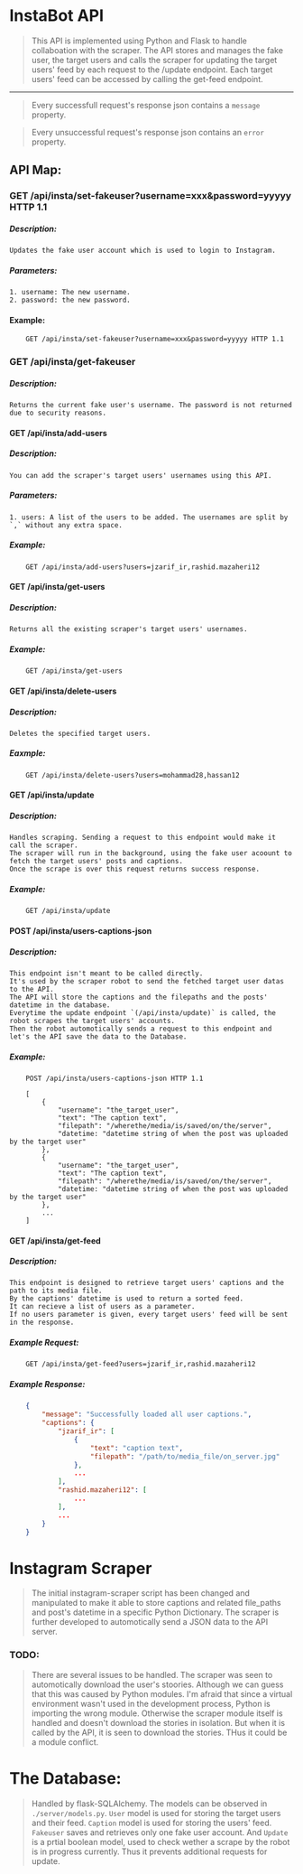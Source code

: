 # InstaBot API

>This API is implemented using Python and Flask to handle collaboation with the scraper. The API stores and manages the fake user, the target users and calls the scraper for updating the target users' feed by each request to the /update endpoint. Each target users' feed can be accessed by calling the get-feed endpoint.

-------------------------------------------------------------------
>Every successfull request's response json contains a `message` property.

>Every unsuccessful request's response json contains an `error` property.

## API Map:

### GET /api/insta/set-fakeuser?username=xxx&password=yyyyy HTTP 1.1
##### Description: 
    Updates the fake user account which is used to login to Instagram.
##### Parameters: 
    1. username: The new username.
    2. password: the new password.
#### Example:
```http-request
    GET /api/insta/set-fakeuser?username=xxx&password=yyyyy HTTP 1.1
```

### GET /api/insta/get-fakeuser
##### Description:
    Returns the current fake user's username. The password is not returned due to security reasons.

#### GET /api/insta/add-users
##### Description:
    You can add the scraper's target users' usernames using this API.
##### Parameters:
    1. users: A list of the users to be added. The usernames are split by `,` without any extra space.
##### Example:
```
    GET /api/insta/add-users?users=jzarif_ir,rashid.mazaheri12
```

#### GET /api/insta/get-users
##### Description:
    Returns all the existing scraper's target users' usernames.
##### Example:
```
    GET /api/insta/get-users
```

#### GET /api/insta/delete-users
##### Description:
    Deletes the specified target users.
##### Eaxmple:
```
    GET /api/insta/delete-users?users=mohammad28,hassan12
```

#### GET /api/insta/update
##### Description:
    Handles scraping. Sending a request to this endpoint would make it call the scraper.
    The scraper will run in the background, using the fake user acoount to fetch the target users' posts and captions.
    Once the scrape is over this request returns success response.
##### Example:
```
    GET /api/insta/update
```

#### POST /api/insta/users-captions-json
##### Description:
    This endpoint isn't meant to be called directly.
    It's used by the scraper robot to send the fetched target user datas to the API.
    The API will store the captions and the filepaths and the posts' datetime in the database.
    Everytime the update endpoint `(/api/insta/update)` is called, the robot scrapes the target users' accounts.
    Then the robot automotically sends a request to this endpoint and let's the API save the data to the Database.
##### Example:
```
    POST /api/insta/users-captions-json HTTP 1.1

    [
        {
            "username": "the_target_user",
            "text": "The caption text",
            "filepath": "/wherethe/media/is/saved/on/the/server",
            "datetime: "datetime string of when the post was uploaded by the target user"
        },
        {
            "username": "the_target_user",
            "text": "The caption text",
            "filepath": "/wherethe/media/is/saved/on/the/server",
            "datetime: "datetime string of when the post was uploaded by the target user"
        },
        ...
    ]
```

#### GET /api/insta/get-feed
##### Description:
    This endpoint is designed to retrieve target users' captions and the path to its media file.
    By the captions' datetime is used to return a sorted feed.
    It can recieve a list of users as a parameter. 
    If no users parameter is given, every target users' feed will be sent in the response.
##### Example Request:
```
    GET /api/insta/get-feed?users=jzarif_ir,rashid.mazaheri12
```
##### Example Response:
```json
    {
        "message": "Successfully loaded all user captions.",
        "captions": {
            "jzarif_ir": [
                {
                    "text": "caption text",
                    "filepath": "/path/to/media_file/on_server.jpg"
                },
                ...
            ],
            "rashid.mazaheri12": [
                ...
            ],
            ...
        }
    }
```

# Instagram Scraper

>The initial instagram-scraper script has been changed and manipulated to make it able to store captions and related file_paths and post's datetime in a specific Python Dictionary. The scraper is further developed to automotically send a JSON data to the API server.

### TODO:
>There are several issues to be handled. The scraper was seen to automotically download the user's stoories. Although we can guess that this was caused by Python modules. I'm afraid that since a virtual environment wasn't used in the development process, Python is importing the wrong module. Otherwise the scraper module itself is handled and doesn't download the stories in isolation. But when it is called by the API, it is seen to download the stories. THus it could be a module conflict.

# The Database:
>Handled by flask-SQLAlchemy. The models can be observed in `./server/models.py`. `User` model is used for storing the target users and their feed. `Caption` model is used for storing the users' feed. `Fakeuser` saves and retrieves only one fake user account. And `Update` is a prtial boolean model, used to check wether a scrape by the robot is in progress currently. Thus it prevents additional requests for update.